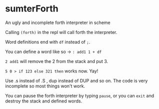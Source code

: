 # sumterForth
An ugly and incomplete forth interpreter in scheme

Calling `(forth)` in the repl will call forth the interpreter.

Word definitions end with `df` instead of `;`.

You can define a word like so ->   `: add1 1 + df`

`2 add1` will remove the 2 from the stack and put 3.

`5 0 > if 123 else 321 then` works now. Yay!

Use .s instead of .S , dup instead of DUP and so on. The code is very incomplete so most things won't work. 

You can pause the forth interpreter by typing `pause`, or you can `exit` and destroy the stack and defined words.
